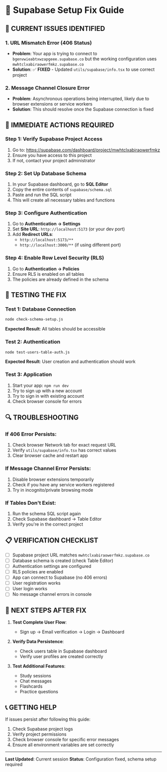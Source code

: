 # 🔧 Supabase Setup Fix Guide

## 🚨 **CURRENT ISSUES IDENTIFIED**

### 1. **URL Mismatch Error (406 Status)**
- **Problem**: Your app is trying to connect to `bgenvwieabtxwzapgeee.supabase.co` but the working configuration uses `mwhtclxabiraowerfmkz.supabase.co`
- **Solution**: ✅ **FIXED** - Updated `utils/supabase/info.tsx` to use correct project

### 2. **Message Channel Closure Error**
- **Problem**: Asynchronous operations being interrupted, likely due to browser extensions or service workers
- **Solution**: This should resolve once the Supabase connection is fixed

## 🎯 **IMMEDIATE ACTIONS REQUIRED**

### Step 1: Verify Supabase Project Access
1. Go to: https://supabase.com/dashboard/project/mwhtclxabiraowerfmkz
2. Ensure you have access to this project
3. If not, contact your project administrator

### Step 2: Set Up Database Schema
1. In your Supabase dashboard, go to **SQL Editor**
2. Copy the entire contents of `supabase/schema.sql`
3. Paste and run the SQL script
4. This will create all necessary tables and functions

### Step 3: Configure Authentication
1. Go to **Authentication → Settings**
2. Set **Site URL**: `http://localhost:5173` (or your dev port)
3. Add **Redirect URLs**:
   - `http://localhost:5173/**`
   - `http://localhost:3000/**` (if using different port)

### Step 4: Enable Row Level Security (RLS)
1. Go to **Authentication → Policies**
2. Ensure RLS is enabled on all tables
3. The policies are already defined in the schema

## 🧪 **TESTING THE FIX**

### Test 1: Database Connection
```bash
node check-schema-setup.js
```
**Expected Result**: All tables should be accessible

### Test 2: Authentication
```bash
node test-users-table-auth.js
```
**Expected Result**: User creation and authentication should work

### Test 3: Application
1. Start your app: `npm run dev`
2. Try to sign up with a new account
3. Try to sign in with existing account
4. Check browser console for errors

## 🔍 **TROUBLESHOOTING**

### If 406 Error Persists:
1. Check browser Network tab for exact request URL
2. Verify `utils/supabase/info.tsx` has correct values
3. Clear browser cache and restart app

### If Message Channel Error Persists:
1. Disable browser extensions temporarily
2. Check if you have any service workers registered
3. Try in incognito/private browsing mode

### If Tables Don't Exist:
1. Run the schema SQL script again
2. Check Supabase dashboard → Table Editor
3. Verify you're in the correct project

## 📋 **VERIFICATION CHECKLIST**

- [ ] Supabase project URL matches `mwhtclxabiraowerfmkz.supabase.co`
- [ ] Database schema is created (check Table Editor)
- [ ] Authentication settings are configured
- [ ] RLS policies are enabled
- [ ] App can connect to Supabase (no 406 errors)
- [ ] User registration works
- [ ] User login works
- [ ] No message channel errors in console

## 🚀 **NEXT STEPS AFTER FIX**

1. **Test Complete User Flow**:
   - Sign up → Email verification → Login → Dashboard
   
2. **Verify Data Persistence**:
   - Check users table in Supabase dashboard
   - Verify user profiles are created correctly
   
3. **Test Additional Features**:
   - Study sessions
   - Chat messages
   - Flashcards
   - Practice questions

## 📞 **GETTING HELP**

If issues persist after following this guide:
1. Check Supabase project logs
2. Verify project permissions
3. Check browser console for specific error messages
4. Ensure all environment variables are set correctly

---

**Last Updated**: Current session
**Status**: Configuration fixed, schema setup required
